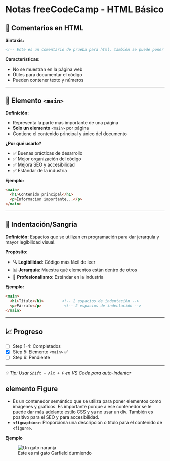 # Notas freeCodeCamp - HTML Básico

## 📝 Comentarios en HTML

**Sintaxis:**
```html
<!-- Este es un comentario de prueba para html, también se puede poner números 123 -->
```

**Características:**
- No se muestran en la página web
- Útiles para documentar el código
- Pueden contener texto y números

---

## 🎯 Elemento `<main>`

**Definición:**
- Representa la parte más importante de una página
- **Solo un elemento** `<main>` por página
- Contiene el contenido principal y único del documento

**¿Por qué usarlo?**
- ✅ Buenas prácticas de desarrollo
- ✅ Mejor organización del código
- ✅ Mejora SEO y accesibilidad
- ✅ Estándar de la industria

**Ejemplo:**
```html
<main>
  <h1>Contenido principal</h1>
  <p>Información importante...</p>
</main>
```

---

## 📐 Indentación/Sangría

**Definición:**
Espacios que se utilizan en programación para dar jerarquía y mayor legibilidad visual.

**Propósito:**
- 🔍 **Legibilidad**: Código más fácil de leer
- 📊 **Jerarquía**: Muestra qué elementos están dentro de otros
- 👥 **Profesionalismo**: Estándar en la industria

**Ejemplo:**
```html
<main>
  <h1>Título</h1>        <!-- 2 espacios de indentación -->
  <p>Párrafo</p>          <!-- 2 espacios de indentación -->
</main>
```

---

## 📈 Progreso
- [ ] Step 1-4: Completados
- [x] Step 5: Elemento `<main>` ✅
- [ ] Step 6: Pendiente

---

*💡 Tip: Usar `Shift + Alt + F` en VS Code para auto-indentar*

## elemento Figure
- Es un contenedor semántico que se utiliza para poner elementos como imágenes y gráficos. Es importante porque a ese contenedor se le puede dar más adelante estilo CSS y ya no usar un div. También es positivo para el SEO y para accesibilidad.
- **`<figcaption>`**: Proporciona una descripción o título para el contenido de `<figure>`.

**Ejemplo**
<figure>
  <img src="gato.jpg" alt="Un gato naranja">
  <figcaption>Este es mi gato Garfield durmiendo</figcaption>
</figure>